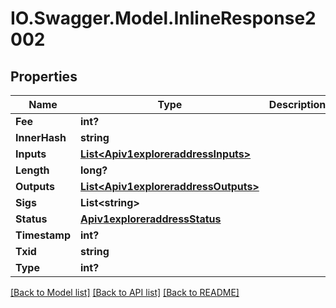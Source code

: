 # IO.Swagger.Model.InlineResponse2002
## Properties

Name | Type | Description | Notes
------------ | ------------- | ------------- | -------------
**Fee** | **int?** |  | [optional] 
**InnerHash** | **string** |  | [optional] 
**Inputs** | [**List&lt;Apiv1exploreraddressInputs&gt;**](Apiv1exploreraddressInputs.md) |  | [optional] 
**Length** | **long?** |  | [optional] 
**Outputs** | [**List&lt;Apiv1exploreraddressOutputs&gt;**](Apiv1exploreraddressOutputs.md) |  | [optional] 
**Sigs** | **List&lt;string&gt;** |  | [optional] 
**Status** | [**Apiv1exploreraddressStatus**](Apiv1exploreraddressStatus.md) |  | [optional] 
**Timestamp** | **int?** |  | [optional] 
**Txid** | **string** |  | [optional] 
**Type** | **int?** |  | [optional] 

[[Back to Model list]](../README.md#documentation-for-models) [[Back to API list]](../README.md#documentation-for-api-endpoints) [[Back to README]](../README.md)

